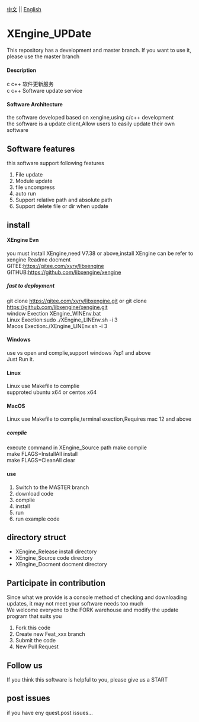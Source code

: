 [中文](README.md) ||  [English](README.en.md)  
# XEngine_UPDate
This repository has a development and master branch. If you want to use it, please use the master branch  

#### Description
c c++ 软件更新服务  
c c++ Software update service  

#### Software Architecture
the software developed based on xengine,using c/c++ development  
the software is a update client,Allow users to easily update their own software  

## Software features
this software support following features  
1. File update  
2. Module update  
3. file uncompress  
4. auto run  
5. Support relative path and absolute path
6. Support delete file or dir when update

## install

#### XEngine Evn
you must install XEngine,need V7.38 or above,install XEngine can be refer to xengine Readme docment  
GITEE:https://gitee.com/xyry/libxengine  
GITHUB:https://github.com/libxengine/xengine

##### fast to deployment 
git clone https://gitee.com/xyry/libxengine.git or git clone https://github.com/libxengine/xengine.git  
window Exection XEngine_WINEnv.bat   
Linux Exection:sudo ./XEngine_LINEnv.sh -i 3  
Macos Exection:./XEngine_LINEnv.sh -i 3

#### Windows
use vs open and complie,support windows 7sp1 and above   
Just Run it.

#### Linux
Linux use Makefile to complie  
supproted ubuntu x64 or centos x64  

#### MacOS
Linux use Makefile to complie,terminal exection,Requires mac 12 and above  

##### complie
execute command in XEngine_Source path
make complie  
make FLAGS=InstallAll install  
make FLAGS=CleanAll clear  

#### use

1.  Switch to the MASTER branch
2.  download code
3.  complie
4.  install
5.  run
6.  run example code  

## directory struct
- XEngine_Release  install directory  
- XEngine_Source   code    directory  
- XEngine_Docment  docment directory

## Participate in contribution
Since what we provide is a console method of checking and downloading updates, it may not meet your software needs too much  
We welcome everyone to the FORK warehouse and modify the update program that suits you  

1. Fork this code
2. Create new Feat_xxx branch
3. Submit the code
4. New Pull Request

## Follow us
If you think this software is helpful to you, please give us a START

## post issues

if you have eny quest.post issues...
